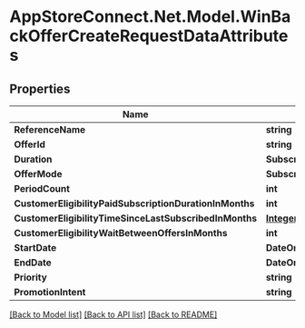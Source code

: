 # AppStoreConnect.Net.Model.WinBackOfferCreateRequestDataAttributes

## Properties

Name | Type | Description | Notes
------------ | ------------- | ------------- | -------------
**ReferenceName** | **string** |  | 
**OfferId** | **string** |  | 
**Duration** | **SubscriptionOfferDuration** |  | 
**OfferMode** | **SubscriptionOfferMode** |  | 
**PeriodCount** | **int** |  | 
**CustomerEligibilityPaidSubscriptionDurationInMonths** | **int** |  | 
**CustomerEligibilityTimeSinceLastSubscribedInMonths** | [**IntegerRange**](IntegerRange.md) |  | 
**CustomerEligibilityWaitBetweenOffersInMonths** | **int** |  | [optional] 
**StartDate** | **DateOnly** |  | 
**EndDate** | **DateOnly** |  | [optional] 
**Priority** | **string** |  | 
**PromotionIntent** | **string** |  | [optional] 

[[Back to Model list]](../README.md#documentation-for-models) [[Back to API list]](../README.md#documentation-for-api-endpoints) [[Back to README]](../README.md)

